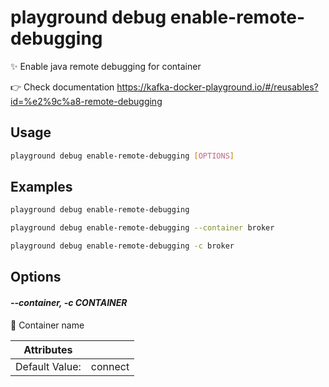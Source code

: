 # playground debug enable-remote-debugging

✨ Enable java remote debugging for container  
  
👉 Check documentation https://kafka-docker-playground.io/#/reusables?id=%e2%9c%a8-remote-debugging

## Usage

```bash
playground debug enable-remote-debugging [OPTIONS]
```

## Examples

```bash
playground debug enable-remote-debugging
```

```bash
playground debug enable-remote-debugging --container broker
```

```bash
playground debug enable-remote-debugging -c broker
```

## Options

#### *--container, -c CONTAINER*

🐳 Container name

| Attributes      | &nbsp;
|-----------------|-------------
| Default Value:  | connect


